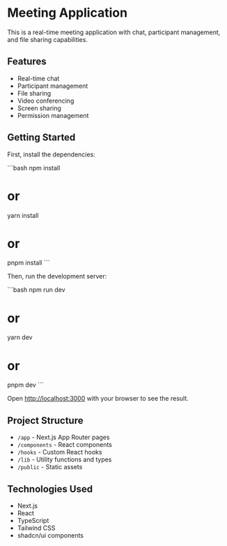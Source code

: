 # Meeting Application

This is a real-time meeting application with chat, participant management, and file sharing capabilities.

## Features

- Real-time chat
- Participant management
- File sharing
- Video conferencing
- Screen sharing
- Permission management

## Getting Started

First, install the dependencies:

\`\`\`bash
npm install
# or
yarn install
# or
pnpm install
\`\`\`

Then, run the development server:

\`\`\`bash
npm run dev
# or
yarn dev
# or
pnpm dev
\`\`\`

Open [http://localhost:3000](http://localhost:3000) with your browser to see the result.

## Project Structure

- `/app` - Next.js App Router pages
- `/components` - React components
- `/hooks` - Custom React hooks
- `/lib` - Utility functions and types
- `/public` - Static assets

## Technologies Used

- Next.js
- React
- TypeScript
- Tailwind CSS
- shadcn/ui components
